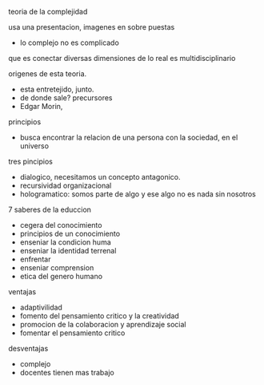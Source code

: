 teoria de la complejidad

usa una presentacion, imagenes en sobre puestas

- lo complejo no es complicado

que es
conectar diversas dimensiones de lo real
es multidisciplinario

origenes de esta teoria.

- esta entretejido, junto.
- de donde sale?
precursores
- Edgar Morin, 

principios
- busca encontrar la relacion de una persona con la sociedad, en el universo

tres pincipios
- dialogico, necesitamos un concepto antagonico.
- recursividad organizacional
- hologramatico: somos parte de algo y ese algo no es nada sin nosotros

7 saberes de la educcion
- cegera del conocimiento
- principios de un conocimiento
- enseniar la condicion huma
- enseniar la identidad terrenal
- enfrentar
- enseniar comprension
- etica del genero humano

ventajas
- adaptivilidad
- fomento del pensamiento critico y la creatividad
- promocion de la colaboracion y aprendizaje social
- fomentar el pensamiento critico

desventajas
- complejo
- docentes tienen mas trabajo


